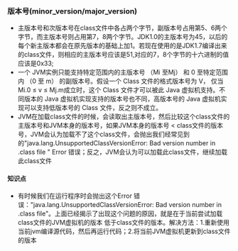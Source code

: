 ### 版本号\(minor\_version/major\_version\)

* 主版本号和次版本号在class文件中各占两个字节，副版本号占用第5、6两个字节，而主版本号则占用第7，8两个字节。JDK1.0的主版本号为45，以后的每个新主版本都会在原先版本的基础上加1。若现在使用的是JDK1.7编译出来的class文件，则相应的主版本号应该是51,对应的7，8个字节的十六进制的值应该是0x33;
* 一个 JVM实例只能支持特定范围内的主版本号 （Mi 至Mj） 和 0 至特定范围内 （0 至 m） 的副版本号。假设一个 Class 文件的格式版本号为 V， 仅当Mi.0 ≤ v ≤ Mj.m成立时，这个 Class 文件才可以被此 Java 虚拟机支持。不同版本的 Java 虚拟机实现支持的版本号也不同，高版本号的 Java 虚拟机实现可以支持低版本号的 Class 文件，反之则不成立。
* JVM在加载class文件的时候，会读取出主版本号，然后比较这个class文件的主版本号和JVM本身的版本号，如果JVM本身的版本号 &lt; class文件的版本号，JVM会认为加载不了这个class文件，会抛出我们经常见到的"java.lang.UnsupportedClassVersionError: Bad version number in .class file " Error 错误；反之，JVM会认为可以加载此class文件，继续加载此class文件

#### 知识点

* 有时候我们在运行程序时会抛出这个Error 错误："java.lang.UnsupportedClassVersionError: Bad version number in .class file"。上面已经揭示了出现这个问题的原因，就是在于当前尝试加载class文件的JVM虚拟机的版本 低于class文件的版本。解决方法：1.重新使用当前jvm编译源代码，然后再运行代码；2.将当前JVM虚拟机更新到class文件的版本



